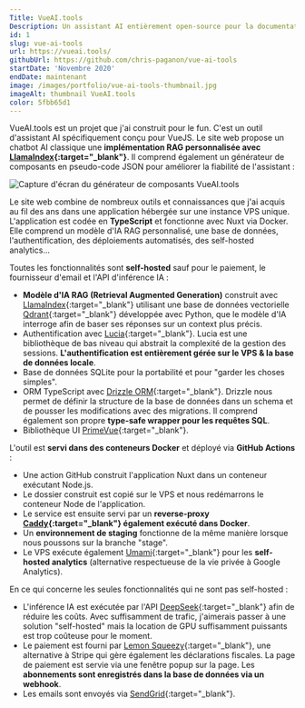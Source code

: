 ```yaml
---
Title: VueAI.tools
Description: Un assistant AI entièrement open-source pour la documentation VueJS
id: 1
slug: vue-ai-tools
url: https://vueai.tools/
githubUrl: https://github.com/chris-paganon/vue-ai-tools
startDate: 'Novembre 2020'
endDate: maintenant
image: /images/portfolio/vue-ai-tools-thumbnail.jpg
imageAlt: thumbnail VueAI.tools
color: 5fbb65d1
---
```


VueAI.tools est un projet que j'ai construit pour le fun. C'est un outil d'assistant AI spécifiquement conçu pour VueJS. Le site web propose un chatbot AI classique une **implémentation RAG personnalisée avec [LlamaIndex](https://www.llamaindex.ai/){:target="\_blank"}**. Il comprend également un générateur de composants en pseudo-code JSON pour améliorer la fiabilité de l'assistant :

![Capture d'écran du générateur de composants VueAI.tools](/images/portfolio/component-builder-screenshot.png)

Le site web combine de nombreux outils et connaissances que j'ai acquis au fil des ans dans une application hébergée sur une instance VPS unique. L'application est codée en **TypeScript** et fonctionne avec Nuxt via Docker. Elle comprend un modèle d'IA RAG personnalisé, une base de données, l'authentification, des déploiements automatisés, des self-hosted analytics...

Toutes les fonctionnalités sont **self-hosted** sauf pour le paiement, le fournisseur d'email et l'API d'inférence IA :

- **Modèle d'IA RAG (Retrieval Augmented Generation)** construit avec [LlamaIndex](https://www.llamaindex.ai/){:target="\_blank"} utilisant une base de données vectorielle [Qdrant](https://qdrant.tech/){:target="\_blank"} développée avec Python, que le modèle d'IA interroge afin de baser ses réponses sur un context plus précis.
- Authentification avec [Lucia](https://lucia-auth.com/){:target="\_blank"}. Lucia est une bibliothèque de bas niveau qui abstrait la complexité de la gestion des sessions. **L'authentification est entièrement gérée sur le VPS & la base de données locale**.
- Base de données SQLite pour la portabilité et pour "garder les choses simples".
- ORM TypeScript avec [Drizzle ORM](https://orm.drizzle.team/){:target="\_blank"}. Drizzle nous permet de définir la structure de la base de données dans un schema et de pousser les modifications avec des migrations. Il comprend également son propre **type-safe wrapper pour les requêtes SQL**.
- Bibliothèque UI [PrimeVue](https://primevue.org/){:target="\_blank"}.

L'outil est **servi dans des conteneurs Docker** et déployé via **GitHub Actions** :

- Une action GitHub construit l'application Nuxt dans un conteneur exécutant Node.js.
- Le dossier construit est copié sur le VPS et nous redémarrons le conteneur Node de l'application.
- Le service est ensuite servi par un **reverse-proxy [Caddy](https://caddyserver.com/){:target="\_blank"} également exécuté dans Docker**.
- Un **environnement de staging** fonctionne de la même manière lorsque nous poussons sur la branche "stage".
- Le VPS exécute également [Umami](https://umami.is/){:target="\_blank"} pour les **self-hosted analytics** (alternative respectueuse de la vie privée à Google Analytics).

En ce qui concerne les seules fonctionnalités qui ne sont pas self-hosted :

- L'inférence IA est exécutée par l'API [DeepSeek](https://www.deepseek.com/){:target="\_blank"} afin de réduire les coûts. Avec suffisamment de trafic, j'aimerais passer à une solution "self-hosted" mais la location de GPU suffisamment puissants est trop coûteuse pour le moment.
- Le paiement est fourni par [Lemon Squeezy](https://www.lemonsqueezy.com/){:target="\_blank"}, une alternative à Stripe qui gère également les déclarations fiscales. La page de paiement est servie via une fenêtre popup sur la page. Les **abonnements sont enregistrés dans la base de données via un webhook**.
- Les emails sont envoyés via [SendGrid](https://sendgrid.com/en-us){:target="\_blank"}.
